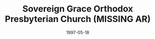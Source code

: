 ---
date: &id001 1997-05-18
end_date: null
location:
  address: Ramona
  city: MISSING
  state: AR
minister:
- end: 2006-01-01
  name: Bruce Brawdy
  start: 1997-05-18
  type: pastor
ministers:
- Bruce Brawdy
name: Sovereign Grace Orthodox Presbyterian Church
names:
- end: 2008-01-01
  name: Sovereign Grace Orthodox Presbyterian Church
  start: 1997-05-18
origination_date: *id001
raw_data: "AR  Ramona\n\nSovereign Grace Orthodox Presbyterian Church  (May\
  \ 18, 1997\u20132008)\nPastor: Bruce Brawdy, 1997\u20132006"
received_from: null
states:
- AR
status:
  active: false
  end_date: 2008-01-01
  reason: null
  received_from: null
  withdrawal_to: null
title: Sovereign Grace Orthodox Presbyterian Church (MISSING AR)

---